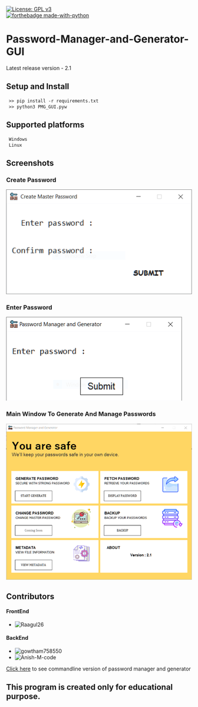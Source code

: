 [![License: GPL v3](https://img.shields.io/badge/License-GPLv3-blue.svg)](https://www.gnu.org/licenses/gpl-3.0)<br>
[![forthebadge made-with-python](http://ForTheBadge.com/images/badges/made-with-python.svg)](https://www.python.org/)
# Password-Manager-and-Generator-GUI

Latest release version - 2.1


## Setup and Install
     >> pip install -r requirements.txt
     >> python3 PMG_GUI.pyw

## Supported platforms
     Windows
     Linux

## Screenshots

### Create Password
<img src='https://github.com/Raagul26/Password-Manager-and-Generator--GUI/blob/master/Screenshots/create_pwd.PNG'>

### Enter Password
<img src='https://github.com/Raagul26/Password-Manager-and-Generator--GUI/blob/master/Screenshots/enter_pwd.PNG'>

### Main Window To Generate And Manage Passwords
<img src='https://github.com/Raagul26/Password-Manager-and-Generator--GUI/blob/master/Screenshots/window.PNG'>

## Contributors 

#### FrontEnd
  * ![Raagul26](https://github.com/Raagul26/) 
#### BackEnd
  * ![gowtham758550](https://github.com/gowtham758550/) 
  * ![Anish-M-code](https://github.com/Anish-M-code/) 



[Click here](https://github.com/gowtham758550/password-generator-and-manager) to see commandline version of password manager and generator
     
## This program is created only for educational purpose.

